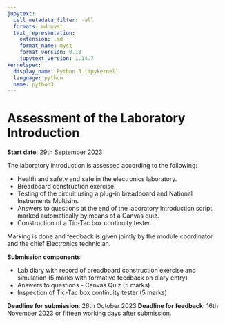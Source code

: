 ```yaml
---
jupytext:
  cell_metadata_filter: -all
  formats: md:myst
  text_representation:
    extension: .md
    format_name: myst
    format_version: 0.13
    jupytext_version: 1.14.7
kernelspec:
  display_name: Python 3 (ipykernel)
  language: python
  name: python3
---
```


# Assessment of the Laboratory Introduction

**Start date**: 29th September 2023

The laboratory introduction is assessed according to the following:

-   Health and safety and safe in the electronics laboratory.
-   Breadboard construction exercise.
-   Testing of the circuit using a plug-in breadboard and National
    Instruments Multisim.
-   Answers to questions at the end of the laboratory introduction
    script marked automatically by means of a Canvas quiz.
-   Construction of a Tic-Tac box continuity tester.

Marking is done and feedback is given jointly by the module coordinator
and the chief Electronics technician.

**Submission components**:

-   Lab diary with record of breadboard construction exercise and
    simulation (5 marks with formative feedback on diary entry)
-   Answers to questions - Canvas Quiz (5 marks)
-   Inspection of Tic-Tac box continuity tester (5 marks)

**Deadline for submission**: 26th October 2023
**Deadline for feedback**: 16th November 2023 or fifteen working days
after submission.
